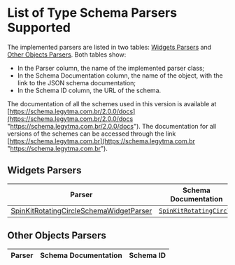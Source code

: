 # List of Type Schema Parsers Supported

The implemented parsers are listed in two tables: [Widgets Parsers](#widgets-parsers "Widgets Parsers") and [Other Objects Parsers](#other-objects-parsers "Other Objects Parsers").
Both tables show:
* In the Parser column, the name of the implemented parser class;
* In the Schema Documentation column, the name of the object, with the link to the JSON schema documentation;
* In the Schema ID column, the URL of the schema.

The documentation of all the schemes used in this version is available at [https://schema.legytma.com.br/2.0.0/docs](https://schema.legytma.com.br/2.0.0/docs "https://schema.legytma.com.br/2.0.0/docs"). The documentation for all versions of the schemes can be accessed through the link [https://schema.legytma.com.br](https://schema.legytma.com.br "https://schema.legytma.com.br").

## Widgets Parsers

Parser | Schema Documentation | Schema ID
--- | --- | ---
[SpinKitRotatingCircleSchemaWidgetParser](lib/parser/spin_kit_rotating_circle_schema_widget_parser.dart "SpinKitRotatingCircleSchemaWidgetParser") | [`SpinKitRotatingCircle`](https://schema.legytma.com.br/2.0.0/docs/spin_kit_rotating_circle.html "SpinKitRotatingCircle") | [`https://schema.legytma.com.br/2.0.0/schema/widget/spin_kit_rotating_circle.schema.json`](https://schema.legytma.com.br/2.0.0/schema/widget/spin_kit_rotating_circle.schema.json "https://schema.legytma.com.br/2.0.0/schema/widget/spin_kit_rotating_circle.schema.json")

## Other Objects Parsers

Parser | Schema Documentation | Schema ID
--- | --- | ---

